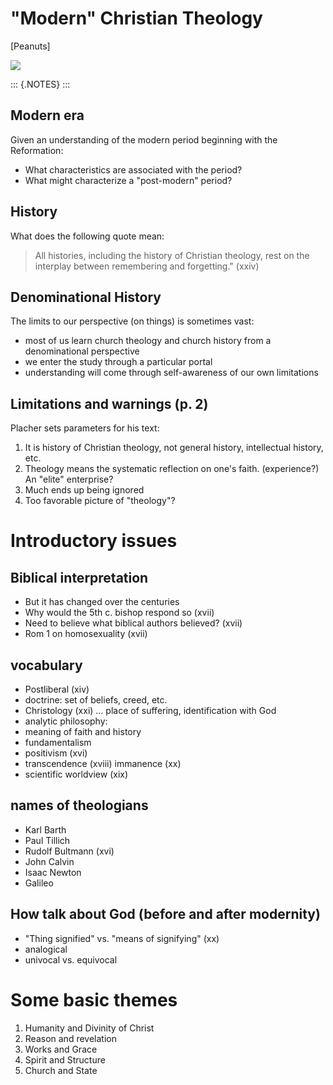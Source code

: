 \"Modern\" Christian Theology
=============================

[Peanuts]

![](../img/Peanuts-2Bsnoopy-2Band-2Bsound-2Btheology-2Bflood.jpg)

::: {.NOTES}
:::

Modern era
----------

Given an understanding of the modern period beginning with the
Reformation:

- What characteristics are associated with the period?
- What might characterize a \"post-modern\" period?

History
-------

What does the following quote mean:

> All histories, including the history of Christian theology, rest on
> the interplay between remembering and forgetting.\" (xxiv)

Denominational History
----------------------

The limits to our perspective (on things) is sometimes vast:

- most of us learn church theology and church history from a
  denominational perspective
- we enter the study through a particular portal
- understanding will come through self-awareness of our own
  limitations

Limitations and warnings (p. 2)
-------------------------------

Placher sets parameters for his text:

1. It is history of Christian theology, not general history,
   intellectual history, etc.
2. Theology means the systematic reflection on one\'s faith.
   (experience?) An \"elite\" enterprise?
3. Much ends up being ignored
4. Too favorable picture of \"theology\"?

Introductory issues
===================

Biblical interpretation
-----------------------

- But it has changed over the centuries
- Why would the 5th c. bishop respond so (xvii)
- Need to believe what biblical authors believed? (xvii)
- Rom 1 on homosexuality (xvii)

vocabulary
----------

- Postliberal (xiv)
- doctrine: set of beliefs, creed, etc.
- Christology (xxi) ... place of suffering, identification with God
- analytic philosophy:
- meaning of faith and history
- fundamentalism
- positivism (xvi)
- transcendence (xviii) immanence (xx)
- scientific worldview (xix)

names of theologians
--------------------

- Karl Barth
- Paul Tillich
- Rudolf Bultmann (xvi)
- John Calvin
- Isaac Newton
- Galileo

How talk about God (before and after modernity)
-----------------------------------------------

- \"Thing signified\" vs. \"means of signifying\" (xx)
- analogical
- univocal vs. equivocal

Some basic themes
=================

1. Humanity and Divinity of Christ
2. Reason and revelation
3. Works and Grace
4. Spirit and Structure
5. Church and State
